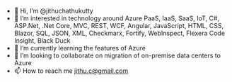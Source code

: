 - 👋 Hi, I’m @jithuchathukutty
- 👀 I’m interested in technology around Azure PaaS, IaaS, SaaS, IoT, C#, ASP.Net, .Net Core, MVC, REST, WCF, Angular, JavaScript, HTML, CSS, Blazor, SQL, JSON, XML, Checkmarx, Fortify, WebInspect, Flexera Code Insight, Black Duck
- 🌱 I’m currently learning the features of Azure
- 💞️ I’m looking to collaborate on migration of on-premise data centers to Azure
- 📫 How to reach me jithu.c@gmail.com 

<!---
jithuchathukutty/jithuchathukutty is a ✨ special ✨ repository because its `README.md` (this file) appears on your GitHub profile.
You can click the Preview link to take a look at your changes.
--->
